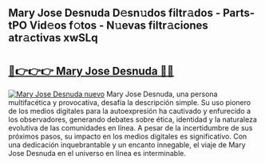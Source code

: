 ## Mary Jose Desnuda D𝚎sn𝚞dos filtr𝚊dos - Parts-tPO Vid𝚎os f𝚘tos - N𝚞evas filtr𝚊ciones atr𝚊ctivas xwSLq

# <h2><a href="http://mb7jqe.tromn.icu/?c=Mary+Jose+Desnuda">🔗👉👉👉 Mary Jose Desnuda 🔗🔗</a></h2>

[![Mary Jose Desnuda nuevo](https://i.imgur.com/pEAQMta.gif)](http://mb7jqe.tromn.icu/?c=Mary+Jose+Desnuda)
Mary Jose Desnuda, una persona multifacética y provocativa, desafía la descripción simple. Su uso pionero de los medios digitales para la autoexpresión ha cautivado y enfurecido a los observadores, generando debates sobre ética, identidad y la naturaleza evolutiva de las comunidades en línea. A pesar de la incertidumbre de sus próximos pasos, su impacto en los medios digitales es significativo. Con una dedicación inquebrantable y un encanto innegable, el viaje de Mary Jose Desnuda en el universo en línea es interminable.
